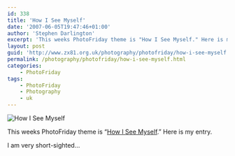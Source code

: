 ```yaml
---
id: 338
title: 'How I See Myself'
date: '2007-06-05T19:47:46+01:00'
author: 'Stephen Darlington'
excerpt: 'This weeks PhotoFriday theme is "How I See Myself." Here is my entry.'
layout: post
guid: 'http://www.zx81.org.uk/photography/photofriday/how-i-see-myself.html'
permalink: /photography/photofriday/how-i-see-myself.html
categories:
    - PhotoFriday
tags:
    - PhotoFriday
    - Photography
    - uk
---
```


![How I See Myself](https://i0.wp.com/www.zx81.org.uk/wp-content/uploads/2007/06/img_3365.jpg)

This weeks PhotoFriday theme is “[How I See Myself](http://www.photofriday.com/archives/challenge/000672.php "PhotoFriday: How I See Myself").” Here is my entry.

I am very short-sighted…